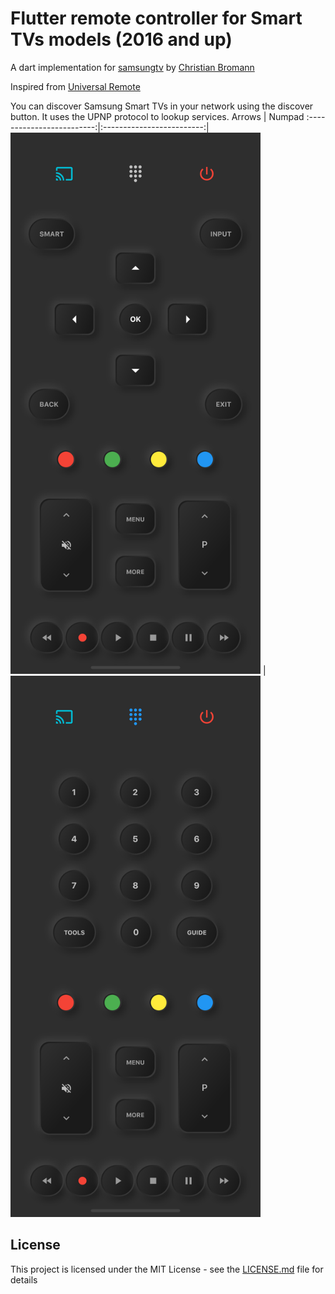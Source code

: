 # Flutter remote controller for Smart TVs models (2016 and up)

A dart implementation for [samsungtv](https://github.com/christian-bromann/samsungtv) by [Christian Bromann](https://github.com/christian-bromann)

Inspired from [Universal Remote](https://apps.apple.com/us/app/universal-remote-tv-smart/id1401880138)

You can discover Samsung Smart TVs in your network using the discover button. It uses the UPNP protocol to lookup services.
Arrows | Numpad
:-------------------------:|:-------------------------:|
<img src="screens/screen.png" width="400" /> |<img src="screens/screen_keypad.png" width="400" />

## License

This project is licensed under the MIT License - see the [LICENSE.md](LICENSE.md) file for details
